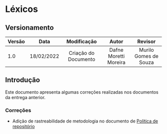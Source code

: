 # Léxicos

## Versionamento

| Versão | Data       | Modificação          | Autor                        |Revisor|
| ------ | :--------: | :------------------: | :--------------------------: | :---: |
| 1.0    | 18/02/2022 | Criação do Documento | Dafne Moretti Moreira | Murilo Gomes de Souza            |


## Introdução

Este documento apresenta algumas correções realizadas nos documentos da entrega anterior.

### Correções

* Adição de rastreabilidade de metodologia no documento de [Política de repositório](../pages/fase_01/iniciativasExtras/politica_repositorio?id=pol%c3%adtica-de-reposit%c3%b3rio)


